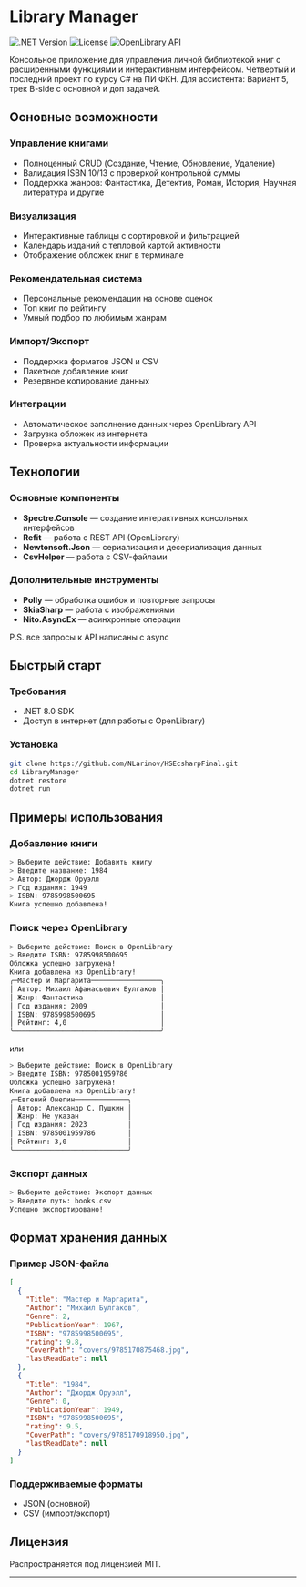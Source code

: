 # Library Manager

![.NET Version](https://img.shields.io/badge/.NET-8.0-purple)
![License](https://img.shields.io/badge/License-MIT-green)
[![OpenLibrary API](https://img.shields.io/badge/API-OpenLibrary-blue)](https://openlibrary.org)

Консольное приложение для управления личной библиотекой книг с расширенными функциями и интерактивным интерфейсом.
Четвертый и последний проект по курсу C# на ПИ ФКН.
Для ассистента: Вариант 5, трек B-side с основной и доп задачей.

## Основные возможности

### Управление книгами
- Полноценный CRUD (Создание, Чтение, Обновление, Удаление)
- Валидация ISBN 10/13 с проверкой контрольной суммы
- Поддержка жанров: Фантастика, Детектив, Роман, История, Научная литература и другие

### Визуализация
- Интерактивные таблицы с сортировкой и фильтрацией
- Календарь изданий с тепловой картой активности
- Отображение обложек книг в терминале

### Рекомендательная система
- Персональные рекомендации на основе оценок
- Топ книг по рейтингу
- Умный подбор по любимым жанрам

### Импорт/Экспорт
- Поддержка форматов JSON и CSV
- Пакетное добавление книг
- Резервное копирование данных

### Интеграции
- Автоматическое заполнение данных через OpenLibrary API
- Загрузка обложек из интернета
- Проверка актуальности информации

## Технологии

### Основные компоненты
- **Spectre.Console** — создание интерактивных консольных интерфейсов
- **Refit** — работа с REST API (OpenLibrary)
- **Newtonsoft.Json** — сериализация и десериализация данных
- **CsvHelper** — работа с CSV-файлами

### Дополнительные инструменты
- **Polly** — обработка ошибок и повторные запросы
- **SkiaSharp** — работа с изображениями
- **Nito.AsyncEx** — асинхронные операции

P.S. все запросы к API написаны с async

## Быстрый старт

### Требования
- .NET 8.0 SDK
- Доступ в интернет (для работы с OpenLibrary)

### Установка
```bash
git clone https://github.com/NLarinov/HSEcsharpFinal.git
cd LibraryManager
dotnet restore
dotnet run
```

## Примеры использования

### Добавление книги
```bash
> Выберите действие: Добавить книгу
> Введите название: 1984
> Автор: Джордж Оруэлл
> Год издания: 1949
> ISBN: 9785998500695
Книга успешно добавлена!
```

### Поиск через OpenLibrary
```bash
> Выберите действие: Поиск в OpenLibrary
> Введите ISBN: 9785998500695
Обложка успешно загружена!
Книга добавлена из OpenLibrary!
╭─Мастер и Маргарита─────────────────╮
│ Автор: Михаил Афанасьевич Булгаков │
│ Жанр: Фантастика                   │
│ Год издания: 2009                  │
│ ISBN: 9785998500695                │
│ Рейтинг: 4,0                       │
╰────────────────────────────────────╯
```

или

```bash
> Выберите действие: Поиск в OpenLibrary
> Введите ISBN: 9785001959786
Обложка успешно загружена!
Книга добавлена из OpenLibrary!
╭─Евгений Онегин─────────────╮
│ Автор: Александр С. Пушкин │
│ Жанр: Не указан            │
│ Год издания: 2023          │
│ ISBN: 9785001959786        │
│ Рейтинг: 3,0               │
╰────────────────────────────╯
```

### Экспорт данных
```bash
> Выберите действие: Экспорт данных
> Введите путь: books.csv
Успешно экспортировано!
```

## Формат хранения данных

### Пример JSON-файла
```json
[
  {
    "Title": "Мастер и Маргарита",
    "Author": "Михаил Булгаков",
    "Genre": 2,
    "PublicationYear": 1967,
    "ISBN": "9785998500695",
    "rating": 9.8,
    "CoverPath": "covers/9785170875468.jpg",
    "lastReadDate": null
  },
  {
    "Title": "1984",
    "Author": "Джордж Оруэлл",
    "Genre": 0,
    "PublicationYear": 1949,
    "ISBN": "9785998500695",
    "rating": 9.5,
    "CoverPath": "covers/9785170918950.jpg",
    "lastReadDate": null
  }
]
```

### Поддерживаемые форматы
- JSON (основной)
- CSV (импорт/экспорт)

## Лицензия

Распространяется под лицензией MIT.

---
